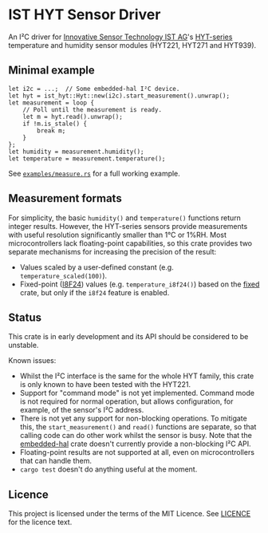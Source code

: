 # IST HYT Sensor Driver

An I²C driver for [Innovative Sensor Technology IST AG][IST]'s [HYT-series][HYT]
temperature and humidity sensor modules (HYT221, HYT271 and HYT939).

[IST]: https://www.ist-ag.com/
[HYT]: https://www.ist-ag.com/sites/default/files/AHHYTM_E.pdf

## Minimal example

```
let i2c = ...;  // Some embedded-hal I²C device.
let hyt = ist_hyt::Hyt::new(i2c).start_measurement().unwrap();
let measurement = loop {
    // Poll until the measurement is ready.
    let m = hyt.read().unwrap();
    if !m.is_stale() {
        break m;
    }
};
let humidity = measurement.humidity();
let temperature = measurement.temperature();
```

See [`examples/measure.rs`](examples/measure.rs) for a full working example.

## Measurement formats

For simplicity, the basic `humidity()` and `temperature()` functions return
integer results. However, the HYT-series sensors provide measurements with
useful resolution significantly smaller than 1°C or 1%RH. Most microcontrollers
lack floating-point capabilities, so this crate provides two separate mechanisms
for increasing the precision of the result:

- Values scaled by a user-defined constant (e.g. `temperature_scaled(100)`).
- Fixed-point ([I8F24]) values (e.g. `temperature_i8f24()`) based on the [fixed]
  crate, but only if the `i8f24` feature is enabled.

[I8F24]: https://docs.rs/fixed/1.1.0/fixed/types/type.I8F24.html
[fixed]: https://crates.io/crates/fixed

## Status

This crate is in early development and its API should be considered to be
unstable.

Known issues:

- Whilst the I²C interface is the same for the whole HYT family, this crate is
  only known to have been tested with the HYT221.
- Support for "command mode" is not yet implemented. Command mode is not
  required for normal operation, but allows configuration, for example, of the
  sensor's I²C address.
- There is not yet any support for non-blocking operations. To mitigate
  this, the `start_measurement()` and `read()` functions are separate, so that
  calling code can do other work whilst the sensor is busy. Note that the
  [embedded-hal] crate doesn't currently provide a non-blocking I²C API.
- Floating-point results are not supported at all, even on microcontrollers that
  can handle them.
- `cargo test` doesn't do anything useful at the moment.

[embedded-hal]: https://crates.io/crates/embedded-hal

## Licence

This project is licensed under the terms of the MIT Licence. See [LICENCE] for
the licence text.

[LICENCE]: LICENCE
